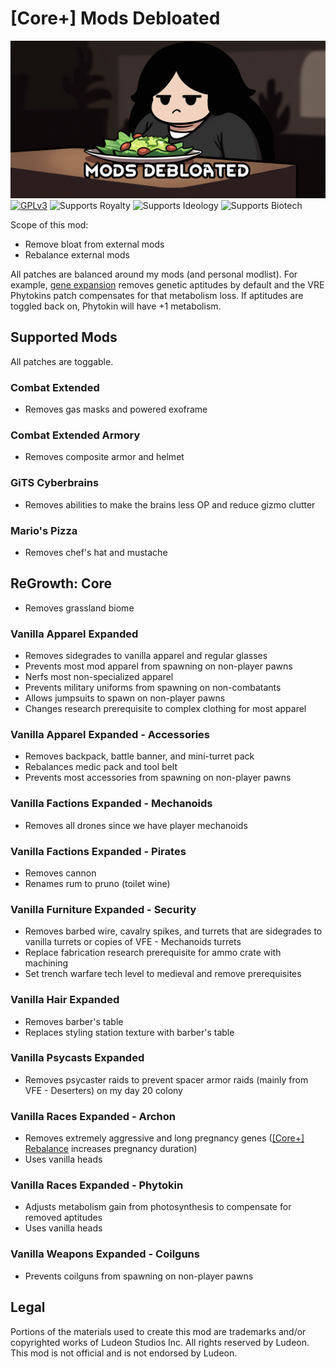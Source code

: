 <!--[![GPLv3][badge-license]](https://www.gnu.org/licenses/gpl-3.0) -->
[badge-license]: https://img.shields.io/badge/License-GPLv3-lightgray
<!--![Supports Royalty][badge-dlc-royalty] supports Royalty DLC-->
[badge-dlc-royalty]: https://img.shields.io/badge/DLC-Royalty-gold
<!--![Supports Ideology][badge-dlc-ideology] supports Ideology DLC-->
[badge-dlc-ideology]: https://img.shields.io/badge/DLC-Ideology-indianred
<!--![Supports Biotech][badge-dlc-biotech] supports Biotech DLC-->
[badge-dlc-biotech]: https://img.shields.io/badge/DLC-Biotech-mediumturquoise
<!--![Supports Anomaly][badge-dlc-anomaly] supports Anomaly DLC-->
[badge-dlc-anomaly]: https://img.shields.io/badge/DLC-Anomaly-darkseagreen

# [Core+] Mods Debloated
![](About/Preview.png)\
[![GPLv3][badge-license]](https://www.gnu.org/licenses/gpl-3.0) ![Supports Royalty][badge-dlc-royalty] ![Supports Ideology][badge-dlc-ideology] ![Supports Biotech][badge-dlc-biotech]

Scope of this mod:
- Remove bloat from external mods
- Rebalance external mods

All patches are balanced around my mods (and personal modlist). For example, [gene expansion](https://github.com/RimCorePlus/Genes) removes genetic aptitudes by default and the VRE Phytokins patch compensates for that metabolism loss. If aptitudes are toggled back on, Phytokin will have +1 metabolism.

## Supported Mods
All patches are toggable.

### Combat Extended
- Removes gas masks and powered exoframe

### Combat Extended Armory
- Removes composite armor and helmet

### GiTS Cyberbrains
- Removes abilities to make the brains less OP and reduce gizmo clutter

### Mario's Pizza
- Removes chef's hat and mustache

## ReGrowth: Core
- Removes grassland biome

### Vanilla Apparel Expanded
- Removes sidegrades to vanilla apparel and regular glasses
- Prevents most mod apparel from spawning on non-player pawns
- Nerfs most non-specialized apparel 
- Prevents military uniforms from spawning on non-combatants
- Allows jumpsuits to spawn on non-player pawns
- Changes research prerequisite to complex clothing for most apparel

### Vanilla Apparel Expanded - Accessories
- Removes backpack, battle banner, and mini-turret pack
- Rebalances medic pack and tool belt
- Prevents most accessories from spawning on non-player pawns

### Vanilla Factions Expanded - Mechanoids
- Removes all drones since we have player mechanoids

### Vanilla Factions Expanded - Pirates
- Removes cannon
- Renames rum to pruno (toilet wine)

### Vanilla Furniture Expanded - Security
- Removes barbed wire, cavalry spikes, and turrets that are sidegrades to vanilla turrets or copies of VFE - Mechanoids turrets
- Replace fabrication research prerequisite for ammo crate with machining
- Set trench warfare tech level to medieval and remove prerequisites

### Vanilla Hair Expanded
- Removes barber's table
- Replaces styling station texture with barber's table

### Vanilla Psycasts Expanded
- Removes psycaster raids to prevent spacer armor raids (mainly from VFE - Deserters) on my day 20 colony

### Vanilla Races Expanded - Archon
- Removes extremely aggressive and long pregnancy genes ([\[Core+\] Rebalance](https://github.com/RimCorePlus/Rebalance) increases pregnancy duration)
- Uses vanilla heads

### Vanilla Races Expanded - Phytokin
- Adjusts metabolism gain from photosynthesis to compensate for removed aptitudes
- Uses vanilla heads

### Vanilla Weapons Expanded - Coilguns
- Prevents coilguns from spawning on non-player pawns

## Legal
Portions of the materials used to create this mod are trademarks and/or copyrighted works of Ludeon Studios Inc. All rights reserved by Ludeon. This mod is not official and is not endorsed by Ludeon.